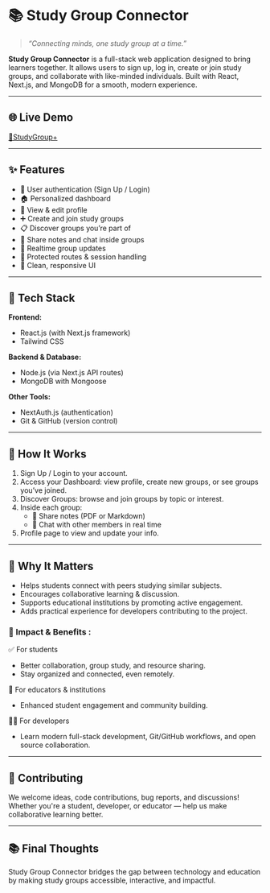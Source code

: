 # 📚 Study Group Connector

> *“Connecting minds, one study group at a time.”*

**Study Group Connector** is a full-stack web application designed to bring learners together. It allows users to sign up, log in, create or join study groups, and collaborate with like-minded individuals. Built with React, Next.js, and MongoDB for a smooth, modern experience.

---

## 🌐 Live Demo

[🔗StudyGroup+](https://studygroup-plus.vercel.app/)  

---

## ✨ Features

- 🔑 User authentication (Sign Up / Login)  
- 🏠 Personalized dashboard  
- 👤 View & edit profile  
- ➕ Create and join study groups  
- 📋 Discover groups you’re part of  
- 📝 Share notes and chat inside groups  
- 🔁 Realtime group updates  
- 🔐 Protected routes & session handling  
- 🎨 Clean, responsive UI  

---

## 🧰 Tech Stack

**Frontend:**  
- React.js (with Next.js framework)  
- Tailwind CSS  

**Backend & Database:**  
- Node.js (via Next.js API routes)  
- MongoDB with Mongoose  

**Other Tools:**  
- NextAuth.js (authentication)  
- Git & GitHub (version control)  

---

## 🚀 How It Works

1. Sign Up / Login to your account.  
2. Access your Dashboard: view profile, create new groups, or see groups you’ve joined.  
3. Discover Groups: browse and join groups by topic or interest.  
4. Inside each group:  
   - 📄 Share notes (PDF or Markdown)  
   - 💬 Chat with other members in real time  
5. Profile page to view and update your info.

---

## 🏫 Why It Matters

- Helps students connect with peers studying similar subjects.  
- Encourages collaborative learning & discussion.  
- Supports educational institutions by promoting active engagement.  
- Adds practical experience for developers contributing to the project.

### 🌟 Impact & Benefits :

✅ For students  
- Better collaboration, group study, and resource sharing.  
- Stay organized and connected, even remotely.

🏫 For educators & institutions  
- Enhanced student engagement and community building.

👨‍💻 For developers  
- Learn modern full-stack development, Git/GitHub workflows, and open source collaboration.

---

## 🤝 Contributing

We welcome ideas, code contributions, bug reports, and discussions!  
Whether you're a student, developer, or educator — help us make collaborative learning better.

---

## 📚 Final Thoughts

Study Group Connector bridges the gap between technology and education by making study groups accessible, interactive, and impactful.
